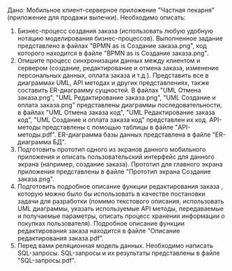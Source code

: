 Дано:
Мобильное клиент-серверное приложение "Частная пекарня" (приложение для продажи выпечки).
Необходимо описать:
1. Бизнес-процесс создания заказа (использовать любую удобную нотацию моделирования бизнес-процессов).
   Выполненное задание представлено в файлах "BPMN as is Создание заказа.png", код которого находится в файле "BPMN as is Создание заказа.png".
2. Опишите процесс синхронизации данных между клиентом и сервером
(создание, редактирование и отмена заказа, изменение персональных данных, оплата заказа и т.д.). Представить все в диаграммах UML, API методах и других представлениях, также составить ER-диаграмму сущностей.
  В файлах "UML Отмена заказа.png", "UML Редактирование заказа.png", "UML Создание и оплата заказа.png" представлены диаграммы последовательности, в файлах "UML Отмена заказа код", "UML Редактирование заказа код", "UML Создание и оплата заказа код" представлен их код.
  API-методы представлены с помощью таблицы в файле "API-методы.pdf".
  ER-диаграмма базы данных представлена в файле "ER-диаграмма БД".
3. Подготовить прототип одного из экранов данного мобильного приложения и описать пользовательский интерфейс для данного экрана (например, создание заказа).
  Прототип для главного экрана приложения представлены в файле "Прототип экрана Создание заказа.png".
4. Подготовить подробное описание функции редактирования заказа , которую можно было бы использовать в качестве постановки задачи для разработки (помимо текстового описания, использовать UML диаграммы, указать используемые API методы, передаваемые и получаемые параметры, описать процесс хранения информации о покупках пользователя).
  Подробное описание функции редактирования заказа находится в файле "Описание редактирования заказа.pdf".
5. Перед вами реляционная модель данных. Необходимо написать SQL-запросы.
  SQL-запросы и их результаты представлены в файле "SQL-запросы.pdf".


 

